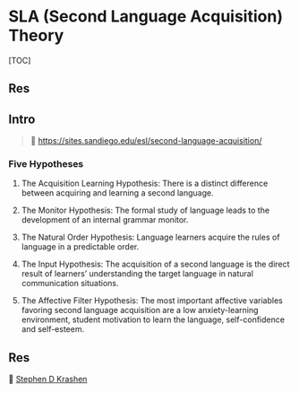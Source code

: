 # SLA (Second Language Acquisition) Theory

[TOC]



## Res



## Intro
> 🔗 https://sites.sandiego.edu/esl/second-language-acquisition/

### Five Hypotheses
1. The Acquisition Learning Hypothesis: There is a distinct difference between acquiring and learning a second language.

2. The Monitor Hypothesis: The formal study of language leads to the development of an internal grammar monitor.

3.  The Natural Order Hypothesis: Language learners acquire the rules of language in a predictable order.

4. The Input Hypothesis: The acquisition of a second language is the direct result of learners’ understanding the target language in natural communication situations.

5.  The Affective Filter Hypothesis: The most important affective variables favoring second language acquisition are a low anxiety-learning environment, student motivation to learn the language, self-confidence and self-esteem.



## Res
🧐  [Stephen D Krashen](https://www.sdkrashen.com/) 
